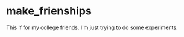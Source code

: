 make_frienships
===============

This if for my college friends. I'm just trying to do some experiments.

